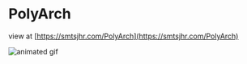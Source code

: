 # PolyArch

view at [https://smtsjhr.com/PolyArch](https://smtsjhr.com/PolyArch)

![animated gif](https://github.com/smtsjhr/PolyArch/blob/master/PolyArch_300.gif)